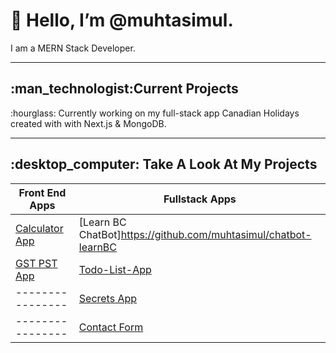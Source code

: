 
<h1>👋 Hello, I’m @muhtasimul.</h1>
<p>I am a MERN Stack Developer.</p>
<hr/>

<h2>:man_technologist:Current Projects</h2>
<p>:hourglass: Currently working on my full-stack app Canadian Holidays created with with Next.js & MongoDB.</p>

<hr/>

<h2>:desktop_computer: Take A Look At My Projects</h2>

|Front End Apps | Fullstack Apps|
| ------------- | ------------- | 
|[Calculator App](https://github.com/muhtasimul/calculator-react-app)|[Learn BC ChatBot]https://github.com/muhtasimul/chatbot-learnBC
[GST PST App](https://github.com/muhtasimul/GST-PST-React-App)| [Todo-List-App](https://github.com/muhtasimul/todo-task-app)|
----------------|[Secrets App](https://github.com/muhtasimul/Secrets_App)|
----------------| [Contact Form](https://github.com/muhtasimul/Contact-Form)|


<!---
muhtasimul/muhtasimul is a ✨ special ✨ repository because its `README.md` (this file) appears on your GitHub profile.
You can click the Preview link to take a look at your changes.

--->
